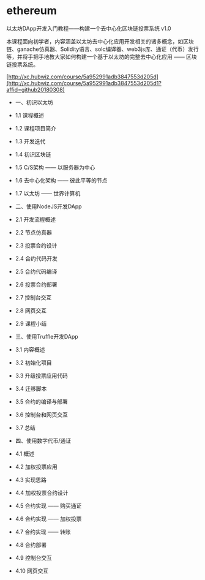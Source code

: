 # ethereum
以太坊DApp开发入门教程——构建一个去中心化区块链投票系统
v1.0

本课程面向初学者，内容涵盖以太坊去中心化应用开发相关的诸多概念，如区块链、ganache仿真器、Solidity语言、solc编译器、web3js库、通证（代币）发行等，并将手把手地教大家如何构建一个基于以太坊的完整去中心化应用 —— 区块链投票系统。

[http://xc.hubwiz.com/course/5a952991adb3847553d205d](http://xc.hubwiz.com/course/5a952991adb3847553d205d1?affid=github20180308)

* 一、初识以太坊

* 1.1 课程概述
* 1.2 课程项目简介
* 1.3 开发迭代
* 1.4 初识区块链
* 1.5 C/S架构 —— 以服务器为中心
* 1.6 去中心化架构 —— 彼此平等的节点
* 1.7 以太坊 —— 世界计算机

* 二、使用NodeJS开发DApp

* 2.1 开发流程概述
* 2.2 节点仿真器
* 2.3 投票合约设计
* 2.4 合约代码开发
* 2.5 合约代码编译
* 2.6 投票合约部署
* 2.7 控制台交互
* 2.8 网页交互
* 2.9 课程小结

* 三、使用Truffle开发DApp

* 3.1 内容概述
* 3.2 初始化项目
* 3.3 升级投票应用代码
* 3.4 迁移脚本
* 3.5 合约的编译与部署
* 3.6 控制台和网页交互
* 3.7 总结

* 四、使用数字代币/通证
* 4.1 概述
* 4.2 加权投票应用
* 4.3 实现思路
* 4.4 加权投票合约设计
* 4.5 合约实现 —— 购买通证
* 4.6 合约实现 —— 加权投票
* 4.7 合约实现 —— 转账
* 4.8 合约部署
* 4.9 控制台交互
* 4.10 网页交互
